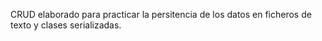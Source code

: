 CRUD elaborado para practicar la persitencia de los datos en ficheros de texto y clases serializadas.
